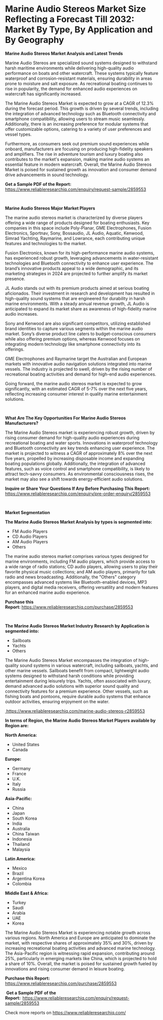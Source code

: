 <p><h1>Marine Audio Stereos Market Size Reflecting a Forecast Till 2032: Market By Type, By Application and By Geography</h1></p><p><strong>Marine Audio Stereos Market Analysis and Latest Trends</strong></p>
<p><p>Marine Audio Stereos are specialized sound systems designed to withstand harsh maritime environments while delivering high-quality audio performance on boats and other watercraft. These systems typically feature waterproof and corrosion-resistant materials, ensuring durability in areas prone to moisture and salt exposure. As recreational boating continues to rise in popularity, the demand for enhanced audio experiences on watercraft has significantly increased.</p><p>The Marine Audio Stereos Market is expected to grow at a CAGR of 12.3% during the forecast period. This growth is driven by several trends, including the integration of advanced technology such as Bluetooth connectivity and smartphone compatibility, allowing users to stream music seamlessly. Additionally, there is an increasing preference for modular systems that offer customizable options, catering to a variety of user preferences and vessel types.</p><p>Furthermore, as consumers seek out premium sound experiences while onboard, manufacturers are focusing on producing high-fidelity speakers and amplifiers. The rise in adventure tourism and luxury boating also contributes to the market's expansion, making marine audio systems an essential feature in modern watercraft. Overall, the Marine Audio Stereos Market is poised for sustained growth as innovation and consumer demand drive advancements in sound technology.</p></p>
<p><strong>Get a Sample PDF of the Report:&nbsp;</strong> <a href="https://www.reliableresearchiq.com/enquiry/request-sample/2859553?utm_campaign=2238&utm_medium=2&utm_source=Github&utm_content=ia&utm_term=12032025&utm_id=marine-audio-stereos">https://www.reliableresearchiq.com/enquiry/request-sample/2859553</a></p>
<p>&nbsp;</p>
<p><strong>Marine Audio Stereos Major Market Players</strong></p>
<p><p>The marine audio stereos market is characterized by diverse players offering a wide range of products designed for boating enthusiasts. Key companies in this space include Poly-Planar, GME Electrophones, Fusion Electronics, Sportnav, Sony, Bossaudio, JL Audio, Aquatic, Kenwood, Simrad Yachting, Raymarine, and Lowrance, each contributing unique features and technologies to the market.</p><p>Fusion Electronics, known for its high-performance marine audio systems, has experienced robust growth, leveraging advancements in water-resistant technologies and Bluetooth connectivity to enhance user experience. The brand’s innovative products appeal to a wide demographic, and its marketing strategies in 2024 are projected to further amplify its market presence.</p><p>JL Audio stands out with its premium products aimed at serious boating aficionados. Their investment in research and development has resulted in high-quality sound systems that are engineered for durability in harsh marine environments. With a steady annual revenue growth, JL Audio is anticipated to expand its market share as awareness of high-fidelity marine audio increases.</p><p>Sony and Kenwood are also significant competitors, utilizing established brand identities to capture various segments within the marine audio market. Sony’s diverse product line caters to budget-conscious consumers while also offering premium options, whereas Kenwood focuses on integrating modern technology like smartphone connectivity into its offerings.</p><p>GME Electrophones and Raymarine target the Australian and European markets with innovative audio navigation solutions integrated into marine vessels. The industry is projected to swell, driven by the rising number of recreational boating activities and demand for high-end audio experiences.</p><p>Going forward, the marine audio stereos market is expected to grow significantly, with an estimated CAGR of 5-7% over the next five years, reflecting increasing consumer interest in quality marine entertainment solutions.</p></p>
<p>&nbsp;</p>
<p><strong>What Are The Key Opportunities For Marine Audio Stereos Manufacturers?</strong></p>
<p><p>The Marine Audio Stereos market is experiencing robust growth, driven by rising consumer demand for high-quality audio experiences during recreational boating and water sports. Innovations in waterproof technology and Bluetooth connectivity are key trends enhancing user experience. The market is projected to witness a CAGR of approximately 8% over the next five years, propelled by increasing disposable income and expanding boating populations globally. Additionally, the integration of advanced features, such as voice control and smartphone compatibility, is likely to attract tech-savvy consumers. As environmental consciousness rises, the market may also see a shift towards energy-efficient audio solutions.</p></p>
<p><strong>Inquire or Share Your Questions If Any Before Purchasing This Report:</strong> <a href="https://www.reliableresearchiq.com/enquiry/pre-order-enquiry/2859553?utm_campaign=2238&utm_medium=2&utm_source=Github&utm_content=ia&utm_term=12032025&utm_id=marine-audio-stereos">https://www.reliableresearchiq.com/enquiry/pre-order-enquiry/2859553</a></p>
<p>&nbsp;</p>
<p><strong>Market Segmentation</strong></p>
<p><strong>The Marine Audio Stereos Market Analysis by types is segmented into:</strong></p>
<p><ul><li>FM Audio Players</li><li>CD Audio Players</li><li>AM Audio Players</li><li>Others</li></ul></p>
<p><p>The marine audio stereos market comprises various types designed for marine environments, including FM audio players, which provide access to a wide range of radio stations; CD audio players, allowing users to play their favorite physical music collections; and AM audio players, primarily for talk radio and news broadcasting. Additionally, the "Others" category encompasses advanced systems like Bluetooth-enabled devices, MP3 players, and digital media receivers, offering versatility and modern features for an enhanced marine audio experience.</p></p>
<p><strong>Purchase this Report:&nbsp;</strong><a href="https://www.reliableresearchiq.com/purchase/2859553?utm_campaign=2238&utm_medium=2&utm_source=Github&utm_content=ia&utm_term=12032025&utm_id=marine-audio-stereos">https://www.reliableresearchiq.com/purchase/2859553</a></p>
<p>&nbsp;</p>
<p><strong>The Marine Audio Stereos Market Industry Research by Application is segmented into:</strong></p>
<p><ul><li>Sailboats</li><li>Yachts</li><li>Others</li></ul></p>
<p><p>The Marine Audio Stereos Market encompasses the integration of high-quality sound systems in various watercraft, including sailboats, yachts, and other marine vessels. Sailboats benefit from compact, lightweight audio systems designed to withstand harsh conditions while providing entertainment during leisurely trips. Yachts, often associated with luxury, demand advanced audio solutions with superior sound quality and connectivity features for a premium experience. Other vessels, such as fishing boats and pontoons, require durable audio systems that enhance outdoor activities, ensuring enjoyment on the water.</p></p>
<p><a href="https://www.reliableresearchiq.com/marine-audio-stereos-r2859553?utm_campaign=2238&utm_medium=2&utm_source=Github&utm_content=ia&utm_term=12032025&utm_id=marine-audio-stereos">&nbsp;https://www.reliableresearchiq.com/marine-audio-stereos-r2859553</a></p>
<p><strong>In terms of Region, the Marine Audio Stereos Market Players available by Region are:</strong></p>
<p>
    <p> <strong> North America: </strong>
        <ul>
            <li>United States</li>
            <li>Canada</li>
        </ul>
        </p> 
    <p> <strong> Europe: </strong>
        <ul>
            <li>Germany</li>
            <li>France</li>
            <li>U.K.</li>
            <li>Italy</li>
            <li>Russia</li>
        </ul>
        </p> 
    <p> <strong> Asia-Pacific: </strong>
        <ul>
            <li>China</li>
            <li>Japan</li>
            <li>South Korea</li>
            <li>India</li>
            <li>Australia</li>
            <li>China Taiwan</li>
            <li>Indonesia</li>
            <li>Thailand</li>
            <li>Malaysia</li>
        </ul>
        </p> 
    <p> <strong> Latin America: </strong>
        <ul>
            <li>Mexico</li>
            <li>Brazil</li>
            <li>Argentina Korea</li>
            <li>Colombia</li>
        </ul>
        </p> 
    <p> <strong> Middle East & Africa: </strong>
        <ul>
            <li>Turkey</li>
            <li>Saudi</li>
            <li>Arabia</li>
            <li>UAE</li>
            <li>Korea</li>
        </ul>
    </p>
    </p>
<p><p>The Marine Audio Stereos Market is experiencing notable growth across various regions. North America and Europe are anticipated to dominate the market, with respective shares of approximately 35% and 30%, driven by increasing recreational boating activities and advanced marine technology. The Asia-Pacific region is witnessing rapid expansion, contributing around 25%, particularly in emerging markets like China, which is projected to hold a share of 10%. Overall, the market is poised for sustained growth fueled by innovations and rising consumer demand in leisure boating.</p></p>
<p><strong>Purchase this Report: </strong><a href="https://www.reliableresearchiq.com/purchase/2859553?utm_campaign=2238&utm_medium=2&utm_source=Github&utm_content=ia&utm_term=12032025&utm_id=marine-audio-stereos">https://www.reliableresearchiq.com/purchase/2859553</a></p>
<p>&nbsp;<strong>Get a Sample PDF of the Report:&nbsp;&nbsp;</strong><a href="https://www.reliableresearchiq.com/enquiry/request-sample/2859553?utm_campaign=2238&utm_medium=2&utm_source=Github&utm_content=ia&utm_term=12032025&utm_id=marine-audio-stereos">https://www.reliableresearchiq.com/enquiry/request-sample/2859553</a></p>
<p><strong></strong></p>
<p>Check more reports on <a href="https://www.reliableresearchiq.com/?utm_campaign=2238&utm_medium=2&utm_source=Github&utm_content=ia&utm_term=12032025&utm_id=marine-audio-stereos">https://www.reliableresearchiq.com/</a></p>
